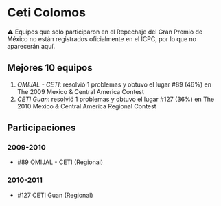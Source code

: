 # Ceti Colomos

:warning: Equipos que solo participaron en el Repechaje del Gran Premio de México no están registrados oficialmente en el ICPC, por lo que no aparecerán aquí.

## Mejores 10 equipos

1. _OMIJAL - CETI_: resolvió 1 problemas y obtuvo el lugar #89 (46%) en The 2009 Mexico & Central America Contest
1. _CETI Guan_: resolvió 1 problemas y obtuvo el lugar #127 (36%) en The 2010 Mexico & Central America Regional Contest

## Participaciones

### 2009-2010

- #89 OMIJAL - CETI (Regional)

### 2010-2011

- #127 CETI Guan (Regional)



